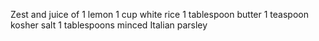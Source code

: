 Zest and juice of 1 lemon
1 cup white rice
1 tablespoon butter
1 teaspoon kosher salt
1 tablespoons minced Italian parsley